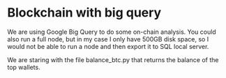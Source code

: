 # Blockchain with big query

We are using Google Big Query to do some on-chain analysis. You could also run a full node, but in my case I only have 500GB disk space, so I would not be able to run a node and then export it to SQL local server.

We are staring with the file balance_btc.py that returns the balance of the top wallets.
